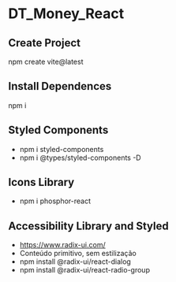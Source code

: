 # DT_Money_React

## Create Project
npm create vite@latest

## Install Dependences
npm i

## Styled Components
- npm i styled-components
- npm i @types/styled-components -D

## Icons Library 
- npm i phosphor-react

## Accessibility Library and Styled
- https://www.radix-ui.com/
- Conteúdo primitivo, sem estilização
- npm install @radix-ui/react-dialog
- npm install @radix-ui/react-radio-group